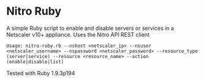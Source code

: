 Nitro Ruby
======

A simple Ruby script to enable and disable servers or services in a Netscaler v10+ appliance.  Uses the Nitro API REST client

`Usage: nitro-ruby.rb --nshost <netscaler_ip> --nsuser <netscaler_username> --nspassword <netscaler_password> --resource_type (server|service) --resource <resource_name> --action (enable|disable|list)`

Tested with Ruby 1.9.3p194